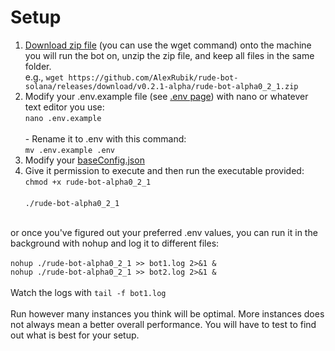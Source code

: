 # Setup

1. [Download zip file](https://github.com/AlexRubik/rude-bot-solana/releases) (you can use the wget command) onto the machine you will run the bot on, unzip the zip file, and keep all files in the same folder.\
   e.g., `wget https://github.com/AlexRubik/rude-bot-solana/releases/download/v0.2.1-alpha/rude-bot-alpha0_2_1.zip`
2. Modify your .env.example file (see [.env page](.env-file-less-than-v0.1.1-alpha.md)) with nano or whatever text editor you use: \
   `nano .env.example`\
   \
   \- Rename it to .env with this command: \
   `mv .env.example .env`
3. Modify your [baseConfig.json](baseconfig.json.md)
4. Give it permission to execute and then run the executable provided:\
   `chmod +x rude-bot-alpha0_2_1`\
   \
   `./rude-bot-alpha0_2_1`&#x20;

&#x20;\
or once you've figured out your preferred .env values, you can run it in the \
background with nohup and log it to different files:\
\
`nohup ./rude-bot-alpha0_2_1 >> bot1.log 2>&1 &`\
`nohup ./rude-bot-alpha0_2_1 >> bot2.log 2>&1 &`\
\
Watch the logs with `tail -f bot1.log`\
\
Run however many instances you think will be optimal. More instances does not always mean a better overall performance. You will have to test to find out what is best for your setup.
